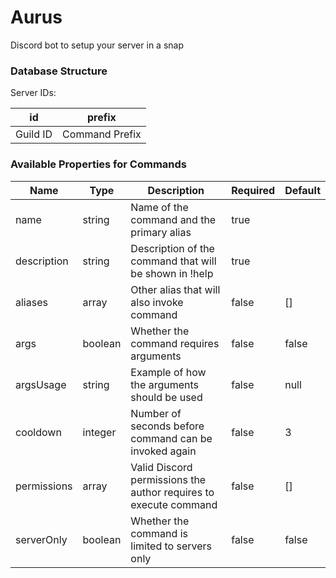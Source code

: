 # Aurus
Discord bot to setup your server in a snap

### Database Structure
Server IDs:

|    id    	|     prefix     	|
|:--------:	|:--------------:	|
| Guild ID 	| Command Prefix 	|

### Available Properties for Commands
| Name        	| Type    	| Description                                                      	| Required 	| Default 	|
|-------------	|---------	|------------------------------------------------------------------	|----------	|---------	|
| name        	| string  	| Name of the command and the primary alias                        	| true     	| <none>  	|
| description 	| string  	| Description of the command that will be shown in !help           	| true     	| <none>  	|
| aliases     	| array   	| Other alias that will also invoke command                        	| false    	| []      	|
| args        	| boolean 	| Whether the command requires arguments                           	| false    	| false   	|
| argsUsage   	| string  	| Example of how the arguments should be used                      	| false    	| null    	|
| cooldown    	| integer 	| Number of seconds before command can be invoked again            	| false    	| 3       	|
| permissions 	| array   	| Valid Discord permissions the author requires to execute command 	| false    	| []    	|
| serverOnly  	| boolean 	| Whether the command is limited to servers only                   	| false    	| false   	|
